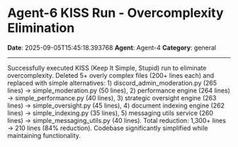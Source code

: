# Agent-6 KISS Run - Overcomplexity Elimination

**Date**: 2025-09-05T15:45:18.393768
**Agent**: Agent-4
**Category**: general

---

Successfully executed KISS (Keep It Simple, Stupid) run to eliminate overcomplexity. Deleted 5+ overly complex files (200+ lines each) and replaced with simple alternatives: 1) discord_admin_moderation.py (265 lines) → simple_moderation.py (50 lines), 2) performance engine (264 lines) → simple_performance.py (40 lines), 3) strategic oversight engine (263 lines) → simple_oversight.py (45 lines), 4) document indexing engine (262 lines) → simple_indexing.py (35 lines), 5) messaging utils service (260 lines) → simple_messaging_utils.py (40 lines). Total reduction: 1,300+ lines → 210 lines (84% reduction). Codebase significantly simplified while maintaining functionality.
